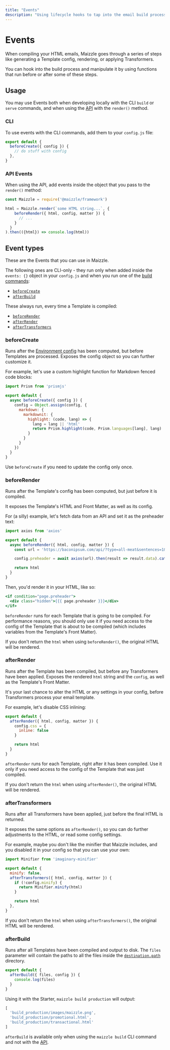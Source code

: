 ```yaml
---
title: "Events"
description: "Using lifecycle hooks to tap into the email build process."
---
```


# Events

When compiling your HTML emails, Maizzle goes through a series of steps like generating a Template config, rendering, or applying Transformers.

You can hook into the build process and manipulate it by using functions that run before or after some of these steps.

## Usage

You may use Events both when developing locally with the CLI `build` or `serve` commands, and when using the [API](/docs/api) with the `render()` method.

### CLI

To use events with the CLI commands, add them to your `config.js` file:

```js [config.js]
export default {
  beforeCreate({ config }) {
    // do stuff with config
  },
}
```

### API Events

When using the API, add events inside the object that you pass to the `render()` method:

```js [app.js]
const Maizzle = require('@maizzle/framework')

html = Maizzle.render(`some HTML string...`, {
    beforeRender({ html, config, matter }) {
      // ...
    }
  }
).then(({html}) => console.log(html))
```

## Event types

These are the Events that you can use in Maizzle.

The following ones are CLI-only - they run only when added inside the `events: {}` object in your `config.js` and when you run one of the [build commands](/docs/cli#development):

- [`beforeCreate`](#beforecreate)
- [`afterBuild`](#afterbuild)

These always run, every time a Template is compiled:

- [`beforeRender`](#beforerender)
- [`afterRender`](#afterrender)
- [`afterTransformers`](#aftertransformers)

### beforeCreate

Runs after the [Environment config](/docs/environments) has been computed, but before Templates are processed. Exposes the config object so you can further customize it.

For example, let's use a custom highlight function for Markdown fenced code blocks:

```js [config.js]
import Prism from 'prismjs'

export default {
  async beforeCreate({ config }) {
    config = Object.assign(config, {
      markdown: {
        markdownit: {
          highlight: (code, lang) => {
            lang = lang || 'html'
            return Prism.highlight(code, Prism.languages[lang], lang)
          }
        }
      }
    })
  }
}
```

<Alert>Use `beforeCreate` if you need to update the config only once.</Alert>

### beforeRender

Runs after the Template's config has been computed, but just before it is compiled.

It exposes the Template's HTML and Front Matter, as well as its config.

For (a silly) example, let's fetch data from an API and set it as the preheader text:

```js [config.js]
import axios from 'axios'

export default {
  async beforeRender({ html, config, matter }) {
    const url = 'https://baconipsum.com/api/?type=all-meat&sentences=1&start-with-lorem=1'

    config.preheader = await axios(url).then(result => result.data).catch(error => 'Could not fetch preheader, using default one.')

    return html
  }
}
```

Then, you'd render it in your HTML, like so:

```hbs [src/layouts/main.html]
<if condition="page.preheader">
  <div class="hidden">{{{ page.preheader }}}</div>
</if>
```

`beforeRender` runs for each Template that is going to be compiled. For performance reasons, you should only use it if you need access to the config of the Template that is about to be compiled (which includes variables from the Template's Front Matter).

<Alert type="warning">If you don't return the `html` when using `beforeRender()`, the original HTML will be rendered.</Alert>

### afterRender

Runs after the Template has been compiled, but before any Transformers have been applied. Exposes the rendered `html` string and the `config`, as well as the Template's Front Matter.

It's your last chance to alter the HTML or any settings in your config, before Transformers process your email template.

For example, let's disable CSS inlining:

```js [config.js]
export default {
  afterRender({ html, config, matter }) {
    config.css = {
      inline: false
    }

    return html
  }
}
```

`afterRender` runs for each Template, right after it has been compiled. Use it only if you need access to the config of the Template that was just compiled.

<Alert type="warning">If you don't return the `html` when using `afterRender()`, the original HTML will be rendered.</Alert>

### afterTransformers

Runs after all Transformers have been applied, just before the final HTML is returned.

It exposes the same options as `afterRender()`, so you can do further adjustments to the HTML, or read some config settings.

For example, maybe you don't like the minifier that Maizzle includes, and you disabled it in your config so that you can use your own:

```js [config.js]
import Minifier from 'imaginary-minifier'

export default {
  minify: false,
  afterTransformers({ html, config, matter }) {
    if (!config.minify) {
      return Minifier.minify(html)
    }

    return html
  },
}
```

<Alert type="warning">If you don't return the `html` when using `afterTransformers()`, the original HTML will be rendered.</Alert>

### afterBuild

Runs after all Templates have been compiled and output to disk. The `files` parameter will contain the paths to all the files inside the [`destination.path`](/docs/configuration/templates#path) directory.

```js [config.js]
export default {
  afterBuild({ files, config }) {
    console.log(files)
  }
}
```

Using it with the Starter, `maizzle build production` will output:

```js
[
  'build_production/images/maizzle.png',
  'build_production/promotional.html',
  'build_production/transactional.html'
]
```

<Alert type="warning">`afterBuild` is available only when using the `maizzle build` CLI command and not with the [API](/docs/api/).</Alert>
